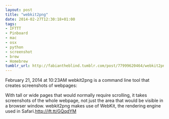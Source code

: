 ```yaml
---
layout: post
title: "webkit2png"
date: 2014-02-27T12:30:18+01:00
tags:
- IFTTT
- Pinboard
- mac
- osx
- python
- screenshot
- brew
- Homebrew
tumblr_url: http://fabiantheblind.tumblr.com/post/77999620464/webkit2png
---
```

February 21, 2014 at 10:23AM
webkit2png is a command line tool that creates screenshots of webpages:

With tall or wide pages that would normally require scrolling, it takes screenshots of the whole webpage, not just the area that would be visible in a browser window.
webkit2png makes use of WebKit, the rendering engine used in Safari.http://ift.tt/GQqdYM
